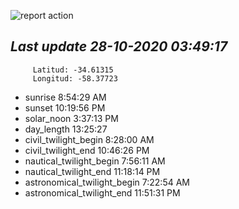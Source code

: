 ![report action](https://github.com/matiasz8/actions-for-reports/workflows/report%20action/badge.svg?branch=develop) 


## *****Last update 28-10-2020 03:49:17*****



		 Latitud: -34.61315
		 Longitud: -58.37723

 - sunrise 	 8:54:29 AM
 - sunset 	 10:19:56 PM
 - solar_noon 	 3:37:13 PM
 - day_length 	 13:25:27
 - civil_twilight_begin 	 8:28:00 AM
 - civil_twilight_end 	 10:46:26 PM
 - nautical_twilight_begin 	 7:56:11 AM
 - nautical_twilight_end 	 11:18:14 PM
 - astronomical_twilight_begin 	 7:22:54 AM
 - astronomical_twilight_end 	 11:51:31 PM
